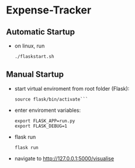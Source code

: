 # Expense-Tracker

## Automatic Startup
- on linux, run
  
    ```./flaskstart.sh```

## Manual Startup
- start virtual enviroment from root folder (Flask):

      source flask/bin/activate```
- enter enviroment variables:
  
      export FLASK_APP=run.py
      export FLASK_DEBUG=1
- flask run

    ```flask run```
- navigate to http://127.0.0.1:5000/visualise
